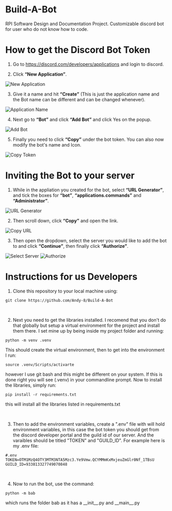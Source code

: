 # Build-A-Bot
RPI Software Design and Documentation Project. Customizable discord bot for user who do not know how to code.

# How to get the Discord Bot Token
1. Go to https://discord.com/developers/applications and login to discord.

2. Click __“New Application”__.

![New Application](https://imgur.com/QabFRLB.png)

3. Give it a name and hit __“Create”__ (This is just the application name and the Bot name can be different and can be changed whenever).

![Application Name](https://imgur.com/9EgYaRz.png)

4. Next go to __“Bot”__ and click __“Add Bot”__ and click Yes on the popup.

![Add Bot](https://imgur.com/ZLgn9NV.png)

5. Finally you need to click __“Copy”__ under the bot token. You can also now modify the bot's name and Icon.

![Copy Token](https://imgur.com/8uyPy69.png)

# Inviting the Bot to your server
1. While in the appliation you created for the bot, select __“URL Generator”__, and tick the boxes for __“bot”__, __“applications.commands”__ and __“Administrator”__.

![URL Generator](https://imgur.com/OD7phrB.png)

2. Then scroll down, click __“Copy”__ and open the link.

![Copy URL](https://imgur.com/RaZIwfN.png)

3. Then open the dropdown, select the server you would like to add the bot to and click __“Continue”__, then finally click __“Authorize”__.

![Select Server](https://imgur.com/W6wR15D.png)
![Authorize](https://imgur.com/RwNIWf5.png)

# Instructions for us Developers
1. Clone this repository to your local machine using:
```
git clone https://github.com/Andy-8/Build-A-Bot
```
<br>

2. Next you need to get the libraries installed. I recomend that you don't do that globally but setup a virtual environment for the project and install them there. I set mine up by being inside my project folder and running:
```
python -m venv .venv
```
This should create the virtual environment, then to get into the environment I run:
```
source .venv/Scripts/activarte
```
however I use git bash and this might be different on your system. If this is done right you will see (.venv) in your commandline prompt. Now to install the libraries, simply run:
```
pip install -r requirements.txt
```
this will install all the libraries listed in requirements.txt

<br>

3. Then to add the environment variables, create a ".env" file with will hold environment variables, in this case the bot token you should get from the discord developer portal and the guild id of our server. And the varaibles should be titled "TOKEN" and "GUILD_ID". For example here is my .env file:

```
#.env
TOKEN=OTM1MzQ4OTY3MTM3NTA5Mzc3.Ye9Vmw.QCYMMmKxMxjeuZmGlr0Nf_1TBsU
GUILD_ID=933813327749070848
```
<br>

4. Now to run the bot, use the command:
```
python -m bab
```
which runs the folder bab as it has a \_\_init\_\_.py and \_\_main\_\_.py